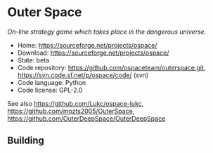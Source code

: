 # Outer Space

_On-line strategy game which takes place in the dangerous universe._

- Home: https://sourceforge.net/projects/ospace/
- Download: https://sourceforge.net/projects/ospace/
- State: beta
- Code repository: https://github.com/ospaceteam/outerspace.git, https://svn.code.sf.net/p/ospace/code/ (svn)
- Code language: Python
- Code license: GPL-2.0

See also https://github.com/Lukc/ospace-lukc, https://github.com/mozts2005/OuterSpace, https://github.com/OuterDeepSpace/OuterDeepSpace

## Building

